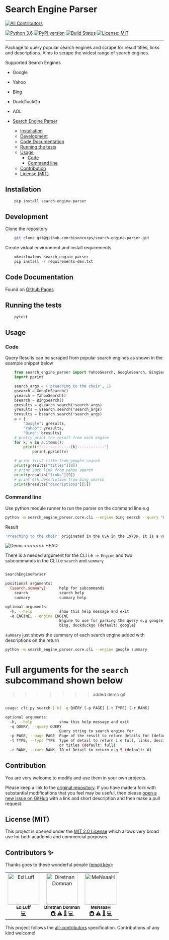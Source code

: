 # Search Engine Parser
[![All Contributors](https://img.shields.io/badge/all_contributors-3-orange.svg?style=flat-square)](#contributors)

[![Python 3.6](https://img.shields.io/badge/python-3.6-blue.svg)](https://www.python.org/downloads/release/python-360/)
[![PyPI version](https://badge.fury.io/py/search-engine-parser.png)](https://badge.fury.io/py/search-engine-parser)
[![Build Status](https://travis-ci.com/bisoncorps/search-engine-parser.svg?branch=master)](https://travis-ci.com/bisoncorps/search-engine-parser)
[![License: MIT](https://img.shields.io/badge/License-MIT-yellow.svg)](https://opensource.org/licenses/MIT)
<hr/>

Package to query popular search engines and scrape for result titles, links and descriptions. Aims to scrape the widest range of search engines.

Supported Search Engines
- Google
- Yahoo
- Bing
- DuckDuckGo
- AOL



- [Search Engine Parser](#search-engine-parser)
  - [Installation](#installation)
  - [Development](#development)
  - [Code Documentation](#code-documentation)
  - [Running the tests](#running-the-tests)
  - [Usage](#usage)
    - [Code](#code)
    - [Command line](#command-line)
  - [Contribution](#contribution)
  - [License (MIT)](#license-mit)

## Installation

```bash
    pip install search-engine-parser
```

## Development

Clone the repository

```bash
    git clone git@github.com:bisoncorps/search-engine-parser.git
```

Create virtual environment and install requirements

```bash
    mkvirtualenv search_engine_parser
    pip install -r requirements-dev.txt
```


## Code Documentation

Found on [Github Pages](https://bisoncorps.github.io/search-engine-parser)

## Running the tests

```bash
    pytest
```

## Usage

### Code

Query Results can be scraped from popular search engines as shown in the example snippet below

```python
    from search_engine_parser import YahooSearch, GoogleSearch, BingSearch
    import pprint

    search_args = ('preaching to the choir', 1)
    gsearch = GoogleSearch()
    ysearch = YahooSearch()
    bsearch = BingSearch()
    gresults = gsearch.search(*search_args)
    yresults = ysearch.search(*search_args)
    bresults = bsearch.search(*search_args)
    a = {
        "Google": gresults,
        "Yahoo": yresults,
        "Bing": bresults}
    # pretty print the result from each engine
    for k, v in a.items():
        print(f"-------------{k}------------")
            pprint.pprint(v)

    # print first title from google search
    print(gresults["titles"][0])
    # print 10th link from yahoo search
    print(yresults["links"][9])
    # print 6th description from bing search
    print(bresults["descriptions"][5])
```

### Command line

Use python module runner to run the parser on the command line e.g

```bash
python -m search_engine_parser.core.cli --engine bing search --query "Preaching to the choir" --type descriptions
```

Result

```bash
'Preaching to the choir' originated in the USA in the 1970s. It is a variant of the earlier 'preaching to the converted', which dates from England in the late 1800s and has the same meaning. Origin - the full story 'Preaching to the choir' (also sometimes spelled quire) is of US origin.
```

![Demo](assets/example.gif)
<<<<<<< HEAD

There is a needed argument for the CLI i.e `-e Engine` and two subcommands in the CLI i.e `search` and `summary`

```bash

SearchEngineParser

positional arguments:
  {search,summary}      help for subcommands
    search              search help
    summary             summary help

optional arguments:
  -h, --help            show this help message and exit
  -e ENGINE, --engine ENGINE
                        Engine to use for parsing the query e.g google, yahoo,
                        bing, duckduckgo (default: google)
```

`summary` just shows the summary of each search engine added with descriptions on the return

```bash
python -m search_engine_parser.core.cli --engine google summary 
```

Full arguments for the `search` subcommand shown below
=======
>>>>>>> added demo gif

```bash

usage: cli.py search [-h] -q QUERY [-p PAGE] [-t TYPE] [-r RANK]

optional arguments:
  -h, --help            show this help message and exit
  -q QUERY, --query QUERY
                        Query string to search engine for
  -p PAGE, --page PAGE  Page of the result to return details for (default: 1)
  -t TYPE, --type TYPE  Type of detail to return i.e full, links, desciptions
                        or titles (default: full)
  -r RANK, --rank RANK  ID of Detail to return e.g 5 (default: 0)
```

## Contribution

You are very welcome to modify and use them in your own projects.

Please keep a link to the [original repository](https://github.com/bisoncorps/search-engine-parser). If you have made a fork with substantial modifications that you feel may be useful, then please [open a new issue on GitHub](https://github.com/bisoncorps/search-engine-parser/issues) with a link and short description and then make a pull request.

## License (MIT)

This project is opened under the [MIT 2.0 License](https://github.com/bisoncorps/search-engine-parser/blob/master/LICENSE) which allows very broad use for both academic and commercial purposes.

## Contributors ✨

Thanks goes to these wonderful people ([emoji key](https://allcontributors.org/docs/en/emoji-key)):

<!-- ALL-CONTRIBUTORS-LIST:START - Do not remove or modify this section -->
<!-- prettier-ignore -->
<table>
  <tr>
    <td align="center"><a href="https://github.com/Rexogamer"><img src="https://avatars0.githubusercontent.com/u/42586271?v=4" width="100px;" alt="Ed Luff"/><br /><sub><b>Ed Luff</b></sub></a><br /><a href="https://github.com/bisoncorps/search-engine-parser/commits?author=Rexogamer" title="Code">💻</a></td>
    <td align="center"><a href="http://diretnandomnan.webnode.com"><img src="https://avatars3.githubusercontent.com/u/23453888?v=4" width="100px;" alt="Diretnan Domnan"/><br /><sub><b>Diretnan Domnan</b></sub></a><br /><a href="#infra-deven96" title="Infrastructure (Hosting, Build-Tools, etc)">🚇</a> <a href="https://github.com/bisoncorps/search-engine-parser/commits?author=deven96" title="Tests">⚠️</a> <a href="#tool-deven96" title="Tools">🔧</a> <a href="https://github.com/bisoncorps/search-engine-parser/commits?author=deven96" title="Code">💻</a></td>
    <td align="center"><a href="http://mensaah.github.io"><img src="https://avatars3.githubusercontent.com/u/24734308?v=4" width="100px;" alt="MeNsaaH"/><br /><sub><b>MeNsaaH</b></sub></a><br /><a href="#infra-MeNsaaH" title="Infrastructure (Hosting, Build-Tools, etc)">🚇</a> <a href="https://github.com/bisoncorps/search-engine-parser/commits?author=MeNsaaH" title="Tests">⚠️</a> <a href="#tool-MeNsaaH" title="Tools">🔧</a> <a href="https://github.com/bisoncorps/search-engine-parser/commits?author=MeNsaaH" title="Code">💻</a></td>
  </tr>
</table>

<!-- ALL-CONTRIBUTORS-LIST:END -->

This project follows the [all-contributors](https://github.com/all-contributors/all-contributors) specification. Contributions of any kind welcome!